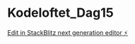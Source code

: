 # Kodeloftet_Dag15

[Edit in StackBlitz next generation editor ⚡️](https://stackblitz.com/~/github.com/sharmababita/Kodeloftet_Dag15)